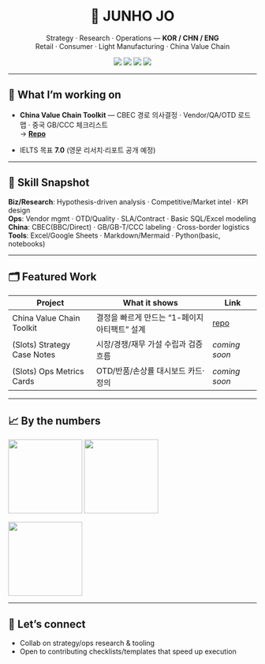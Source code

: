 <h1 align="center">👋 JUNHO JO</h1>
<p align="center">
  Strategy · Research · Operations — <b>KOR / CHN / ENG</b>
  <br/>
  Retail · Consumer · Light Manufacturing · China Value Chain
</p>

<p align="center">
  <a href="https://github.com/JUNHOJO-korea?tab=repositories"><img src="https://img.shields.io/badge/GitHub-JUNHOJO--korea-181717?logo=github&style=flat"></a>
  <a href="https://www.linkedin.com/in/junho-j-4a0635241/"><img src="https://img.shields.io/badge/LinkedIn-Connect-0A66C2?logo=linkedin&style=flat"></a>
  <img src="https://img.shields.io/badge/Languages-KOR%20%7C%20CHN%20%7C%20ENG-black?style=flat">
  <img src="https://img.shields.io/badge/Focus-Strategy%20%7C%20Ops%20%7C%20Research-blue?style=flat">
</p>

---

## 🔭 What I’m working on
- **China Value Chain Toolkit** — CBEC 경로 의사결정 · Vendor/QA/OTD 로드맵 · 중국 GB/CCC 체크리스트  
  → <a href="https://github.com/JUNHOJO-korea/china-value-chain-toolkit"><b>Repo</b></a>

- IELTS 목표 **7.0** (영문 리서치·리포트 공개 예정)

---

## 🧰 Skill Snapshot
**Biz/Research**: Hypothesis-driven analysis · Competitive/Market intel · KPI design  
**Ops**: Vendor mgmt · OTD/Quality · SLA/Contract · Basic SQL/Excel modeling  
**China**: CBEC(BBC/Direct) · GB/GB-T/CCC labeling · Cross-border logistics  
**Tools**: Excel/Google Sheets · Markdown/Mermaid · Python(basic, notebooks)

---

## 🗂 Featured Work
| Project | What it shows | Link |
|---|---|---|
| China Value Chain Toolkit | 결정을 빠르게 만드는 “1-페이지 아티팩트” 설계 | <a href="https://github.com/JUNHOJO-korea/china-value-chain-toolkit">repo</a> |
| (Slots) Strategy Case Notes | 시장/경쟁/재무 가설 수립과 검증 흐름 | _coming soon_ |
| (Slots) Ops Metrics Cards | OTD/반품/손상률 대시보드 카드·정의 | _coming soon_ |

---

## 📈 By the numbers
<p align="left">
  <img height="150" src="https://github-readme-stats.vercel.app/api?username=JUNHOJO-korea&show_icons=true&hide_title=true&hide_rank=false&include_all_commits=true&count_private=true&theme=default"/>
  <img height="150" src="https://github-readme-stats.vercel.app/api/top-langs/?username=JUNHOJO-korea&layout=compact&langs_count=8"/>
</p>

<!-- Optional: contribution streak -->
<p>
  <img height="150" src="https://streak-stats.demolab.com?user=JUNHOJO-korea&hide_longest_streak=true" />
</p>

---

## 🤝 Let’s connect
- Collab on strategy/ops research & tooling
- Open to contributing checklists/templates that speed up execution

